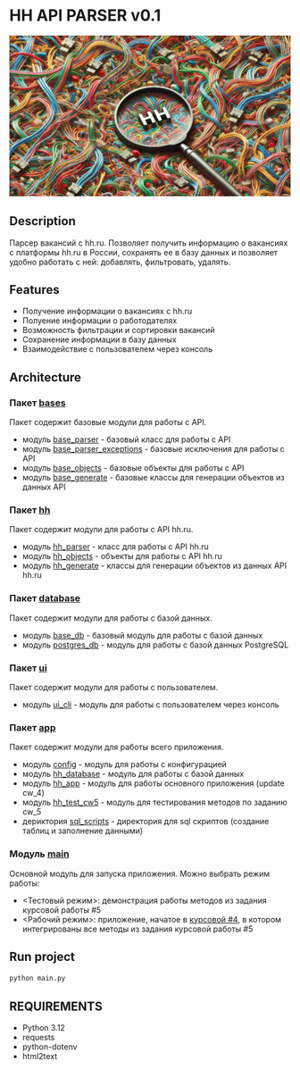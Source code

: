 # HH API PARSER v0.1
![pic](static_readme/logo.jpeg)

## Description
Парсер вакансий с hh.ru. Позволяет получить информацию о вакансиях с платформы hh.ru в России, сохранять ее в базу данных и позволяет удобно работать с ней: добавлять, фильтровать, удалять.
## Features
- Получение информации о вакансиях с hh.ru
- Полуение информации о работодателях
- Возможность фильтрации и сортировки вакансий
- Сохранение информации в базу данных
- Взаимодействие с пользователем через консоль

## Architecture
### Пакет [bases](src/bases) 
Пакет содержит базовые модули для работы с API.
- модуль [base_parser](src/bases/base_parser.py) - базовый класс для работы с API
- модуль [base_parser_exceptions](src/bases/base_parser_exceptions.py) - базовые исключения для работы с API
- модуль [base_objects](src/bases/base_objects.py) - базовые объекты для работы с API
- модуль [base_generate](src/bases/base_generate.py) - базовые классы для генерации объектов из данных API
### Пакет [hh](src/hh)
Пакет содержит модули для работы с API hh.ru.
- модуль [hh_parser](src/hh/hh_parser.py) - класс для работы с API hh.ru
- модуль [hh_objects](src/hh/hh_objects.py) - объекты для работы с API hh.ru
- модуль [hh_generate](src/hh/hh_generate.py) - классы для генерации объектов из данных API hh.ru
### Пакет [database](src/database)
Пакет содержит модули для работы с базой данных.
- модуль [base_db](src/database/base_db.py) - базовый модуль для работы с базой данных
- модуль [postgres_db](src/database/postgres_db.py) - модуль для работы с базой данных PostgreSQL
### Пакет [ui](src/ui)
Пакет содержит модули для работы с пользователем.
- модуль [ui_cli](src/ui/ui_cli.py) - модуль для работы с пользователем через консоль
### Пакет [app](src/app)
Пакет содержит модули для работы всего приложения.
- модуль [config](src/app/config.py) - модуль для работы с конфигурацией
- модуль [hh_database](src/app/hh_database.py) - модуль для работы с базой данныx
- модуль [hh_app](src/app/hh_app.py) - модуль для работы основного приложения (update cw_4)
- модуль [hh_test_cw5](src/app/hh_test_cw5.py) - модуль для тестирования методов по заданию cw_5
- дериктория [sql_scripts](src/app/sql_scripts) - директория для sql скриптов (создание таблиц и заполнение данными)

### Модуль [main](main.py)
Основной модуль для запуска приложения.
Можно выбрать режим работы:
- <Тестовый режим>: демонстрация работы методов из задания курсовой работы #5
- <Рабочий режим>: приложение, начатое в [курсовой #4](https://github.com/di-m-dy/course_work_4), в котором интегрированы все методы из задания курсовой работы #5

## Run project

```bash
python main.py
```




## REQUIREMENTS
- Python 3.12
- requests
- python-dotenv
- html2text